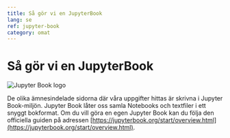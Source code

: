 ```yaml
---
title: Så gör vi en JupyterBook
lang: se
ref: jupyter-book
category: omat
---
```


# Så gör vi en JupyterBook

<img class="center" src="/assets/img/jupyter-book-logo.png" alt="Jupyter Book logo">

De olika ämnesindelade sidorna där våra uppgifter hittas är skrivna i Jupyter Book-miljön.
Jupyter Book låter oss samla Notebooks och textfiler i ett snyggt bokformat.
Om du vill göra en egen Jupyter Book kan du följa den officiella guiden på adressen
 [https://jupyterbook.org/start/overview.html](https://jupyterbook.org/start/overview.html).
